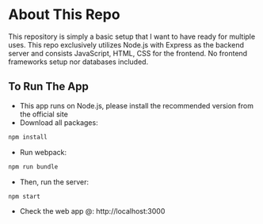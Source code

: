# About This Repo
This repository is simply a basic setup that I want to have ready for multiple uses. This repo exclusively utilizes Node.js with Express as the backend server and consists JavaScript, HTML, CSS for the frontend. No frontend frameworks setup nor databases included.

## To Run The App

* This app runs on Node.js, please install the recommended version from the official site
* Download all packages: 
```sh
npm install
```
* Run webpack: 
```sh
npm run bundle
```
* Then, run the server: 
```sh
npm start
```
* Check the web app @: http://localhost:3000
